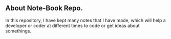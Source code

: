 <h2>About Note-Book Repo.</h2>
<p>In this repository, I have kept many notes that I have made, which will help a developer or coder at different times to code or get ideas about somethings.</p>
